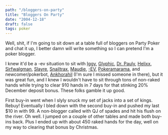 ```yaml
---
path: "/bloggers-on-party"
title: "Bloggers On Party"
date: "2004-12-18"
draft: false
tags: poker
---
```


Well, shit, if I'm going to sit down at a table full of bloggers on Party Poker and chat it up, I better damn will write something so I can pretend I'm a poker blogger.

I knew it'd be a -ev situation to sit with <a href="http://guinnessandpoker.blogspot.com/">Iggy</a>, <a href="http://www.studioglyphic.com/mt/">Glyphic</a>, <a href="http://taopoker.blogspot.com/">Dr. Pauly</a>, <a href="http://helixx.livejournal.com/">Helixx</a>, <a href="http://sirfwalgman.blogspot.com/">Sirfwalgman</a>, <a href="http://slayrepokerquest.blogspot.com/">Slayre</a>, <a href="http://www.snailtrax.blogspot.com/">Snailtrax</a>, <a href="http://www.kebzweb.com/">Maudie</a>, <a href="http://foolandhismoney.blogspot.com/">-EV</a>, <a href="http://pokeramarama.blogspot.com/">Pokeramarama</a>, and newcomer/pokerbot, <a href="http://ankhorahil.livejournal.com/">Ankhorahil</a> (I'm sure I missed someone in there), but it was great fun, and I knew I wouldn't have to sit through tons of non-raked hands while trying to clear 910 hands in 7 days for that stinking 20% December deposit bonus. These folks gamble it up good.

First buy-in went when I slyly snuck my set of jacks into a set of kings. Rebuy! Eventually I bled down with the second buy-in and pushed my last $10 in with 99. A non-blogger called with QJ of spades and hit his flush on the river. Oh well. I jumped on a couple of other tables and made both buy-ins back. Plus I ended up with about 450 raked hands for the day, well on my way to clearing that bonus by Christmas.

